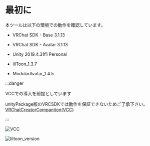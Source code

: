 # 最初に

本ツールは以下の環境での動作を確認しています。

- VRChat SDK - Base 3.1.13
- VRChat SDK - Avatar 3.1.13
- Unity 2019.4.31f1 Personal

- lilToon_1.3.7
- ModularAvatar_1.4.5



:::danger

VCCでの導入を前提としています

unityPackage版のVRCSDKでは動作を保証できないためご了承下さい。
<a href='https://vcc.docs.vrchat.com/'> VRChatCreatorCompaniton(VCC) </a>

:::


![VCC](@site/static/img/UIsetImg/vcc_version.png)

![liltoon_version](@site/static/img/UIsetImg/lil_version.png)




